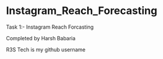 # Instagram_Reach_Forecasting

Task 1:- Instagram Reach Forcasting

Completed by Harsh Babaria

R3S Tech is my github username
